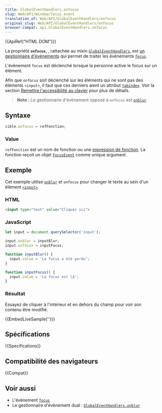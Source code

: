```yaml
---
title: GlobalEventHandlers.onfocus
slug: Web/API/Window/focus_event
translation_of: Web/API/GlobalEventHandlers/onfocus
original_slug: Web/API/GlobalEventHandlers/onfocus
browser-compat: api.GlobalEventHandlers.onfocus
---
```

{{ApiRef("HTML DOM")}}

La propriété **`onfocus`**, , rattachée au mixin [`GlobalEventHandlers`](/fr/docs/Web/API/GlobalEventHandlers), est [un gestionnaire d'évènements](/fr/docs/Web/Events/Event_handlers) qui permet de traiter les évènements [`focus`](/fr/docs/Web/API/Element/focus_event).

L'évènement `focus` est déclenché lorsque la personne active le focus sur un élément.

Afin que `onfocus` soit déclenché sur les éléments qui ne sont pas des éléments `<input>`, il faut que ces derniers aient un attribut [`tabindex`](/fr/docs/Web/HTML/Global_attributes#attr-tabindex). Voir la section [Remettre l'accessibilité au clavier](/fr/docs/Learn/Accessibility/HTML#remettre_laccessibilité_au_clavier) pour plus de détails.

> **Note :** Le gestionnaire d'évènement opposé à `onfocus` est [`onblur`](/fr/docs/Web/API/GlobalEventHandlers/onblur).

## Syntaxe

```js
cible.onfocus = refFonction;
```

### Value

`refFonction` est un nom de fonction ou une [expression de fonction](/fr/docs/Web/JavaScript/Reference/Operators/function). La fonction reçoit un objet [`FocusEvent`](/fr/docs/Web/API/FocusEvent) comme unique argument.

## Exemple

Cet exemple utilise [`onblur`](/fr/docs/Web/API/GlobalEventHandlers/onblur) et `onfocus` pour changer le texte au sein d'un élément [`<input>`](/fr/docs/Web/HTML/Element/Input).

### HTML

```html
<input type="text" value="Cliquez ici">
```

### JavaScript

```js
let input = document.querySelector('input');

input.onblur = inputBlur;
input.onfocus = inputFocus;

function inputBlur() {
  input.value = 'Le focus a été perdu';
}

function inputFocus() {
  input.value = 'Le focus est là';
}
```

### Résultat

Essayez de cliquer à l'intérieur et en dehors du champ pour voir son contenu être modifié.

{{EmbedLiveSample('')}}

## Spécifications

{{Specifications}}

## Compatibilité des navigateurs

{{Compat}}

## Voir aussi

- L'évènement [`focus`](/fr/docs/Web/API/Element/focus_event)
- Le gestionnaire d'évènement dual&nbsp;: [`GlobalEventHandlers.onblur`](/fr/docs/Web/API/GlobalEventHandlers/onblur)
